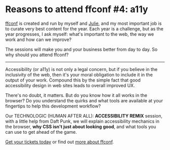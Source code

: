 # Reasons to attend ffconf #4: a11y

[ffconf](https://ffconf.org) is created and run by myself and [Julie](https://twitter.com/julieanne), and my most important job is to curate very best content for the year. Each year is a challenge, but as the year progresses, I ask myself: what's important to the web, the way we work and how can we improve?

The sessions will make you and your business better from day to day. So why should you attend ffconf?

---

Accessibility (or a11y) is not only a legal concern, but if you believe in the inclusivity of the web, then it's your moral obligation to include it in the output of your work. Compound this by the simple fact that good accessibility design in web sites leads to overall improved UX.

There's no doubt, it matters. But do you know how it all works in the browser? Do you understand the quirks and what tools are available at your fingertips to help this development workflow?

Our TECHNOLOGIC (HUMAN AFTER ALL): **ACCESSIBILITY REMIX** session, with a little help from Daft Punk, we will explain accessibility mechanics in the browser, **why CSS isn't just about looking good**, and what tools you can use to get ahead of the game.

[Get your tickets today](https://www.tickettailor.com/checkout/view-event/id/59241/chk/c851/) or find out [more about ffconf](https://2016.ffconf.org/).
